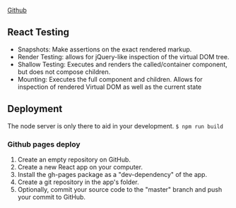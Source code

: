 [Github](https://batoolalali.github.io/401-Reading-notes/class27)


## React Testing
- Snapshots: Make assertions on the exact rendered markup.
- Render Testing: allows for jQuery-like inspection of the virtual DOM tree.
- Shallow Testing: Executes and renders the called/container component, but does not compose children.
- Mounting: Executes the full component and children. Allows for inspection of rendered Virtual DOM as well as the current state


## Deployment 
The node server is only there to aid in your development.
`$ npm run build`

### Github pages deploy
1. Create an empty repository on GitHub. 
2. Create a new React app on your computer. 
3. Install the gh-pages package as a "dev-dependency" of the app.
4. Create a git repository in the app's folder. 
5. Optionally, commit your source code to the "master" branch and push your commit to GitHub. 
